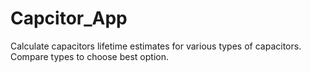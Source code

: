 # Capcitor_App
Calculate capacitors lifetime estimates for various types of capacitors. Compare types to choose best option.
